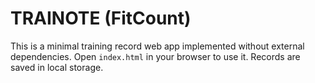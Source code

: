 # TRAINOTE (FitCount)

This is a minimal training record web app implemented without external dependencies.
Open `index.html` in your browser to use it. Records are saved in local storage.
